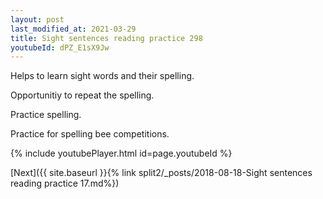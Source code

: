 ```yaml
---
layout: post
last_modified_at: 2021-03-29
title: Sight sentences reading practice 298
youtubeId: dPZ_E1sX9Jw
---
```

 
 
Helps to learn sight words and their spelling.

Opportunitiy to repeat the spelling. 

Practice spelling. 
 
Practice for spelling bee competitions. 
 
{% include youtubePlayer.html id=page.youtubeId %}
 
 

[Next]({{ site.baseurl }}{% link  split2/_posts/2018-08-18-Sight sentences reading practice 17.md%})
 
